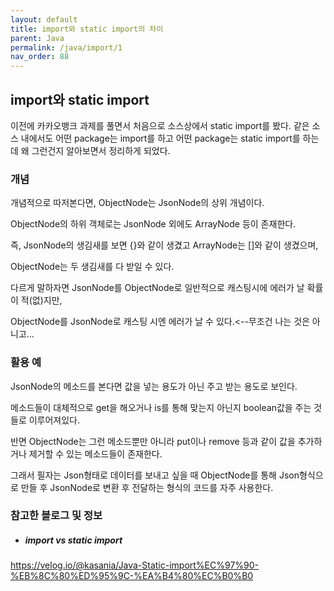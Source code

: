 ```yaml
---
layout: default
title: import와 static import의 차이
parent: Java
permalink: /java/import/1
nav_order: 88
---
```


## import와 static import

 이전에 카카오뱅크 과제를 풀면서 처음으로 소스상에서 static import를 봤다. 같은 소스 내에서도 어떤 package는 import를 하고 어떤 package는 static import를 하는데 왜 그런건지 알아보면서 정리하게 되었다.

### 개념

개념적으로 따저본다면, ObjectNode는 JsonNode의 상위 개념이다.

ObjectNode의 하위 객체로는 JsonNode 외에도 ArrayNode 등이 존재한다.

즉, JsonNode의 생김새를 보면 {}와 같이 생겼고 ArrayNode는 []와 같이 생겼으며,

ObjectNode는 두 생김새를 다 받일 수 있다.

다르게 말하자면 JsonNode를 ObjectNode로 일반적으로 캐스팅시에 에러가 날 확률이 적(없)지만,

ObjectNode를 JsonNode로 캐스팅 시엔 에러가 날 수 있다.<--무조건 나는 것은 아니고...


### 활용 예


JsonNode의 메소드를 본다면 값을 넣는 용도가 아닌 주고 받는 용도로 보인다.

메소드들이 대체적으로 get을 해오거나 is를 통해 맞는지 아닌지 boolean값을 주는 것들로 이루어져있다.

반면 ObjectNode는 그런 메소드뿐만 아니라 put이나 remove 등과 같이 값을 추가하거나 제거할 수 있는 메소드들이 존재한다.

그래서 필자는 Json형태로 데이터를 보내고 싶을 때 ObjectNode를 통해 Json형식으로 만들 후 JsonNode로 변환 후 전달하는 형식의 코드를 자주 사용한다.

### 참고한 블로그 및 정보
 * ##### import vs static import
 https://velog.io/@kasania/Java-Static-import%EC%97%90-%EB%8C%80%ED%95%9C-%EA%B4%80%EC%B0%B0